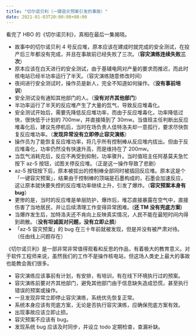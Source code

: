 ```yaml
---
title: "切尔诺贝利（一键容灾预案引发的事故）"
date: 2021-01-03T20:00:08+08:00
---
```


看完了 HBO 的《切尔诺贝利》，真相在最后一集揭晓。

- 故事中的切尔诺贝利 4 号反应堆，原本应该在建成时就完成的安全测试，在投产后三年都没有完成，并且在事故前已经失败了三次。（**容灾演练连续失败三次**）
- 原本应该在白天进行的安全测试，由于基辅电网对产量的要求而推迟，而此时核电站已经半功率运行了半天。（容灾演练随意修改时间）
- 夜间进行安全测试时，操作员是新人，完全不知道如何操作。（**没有事前培训**）
- 安全测试没有通知其他部门的人。（**没有对齐其他部门**）
- 半功率运行了半天的反应堆产生了大量的氙气，导致反应堆毒化。
- 安全测试开始后，需要先降低反应堆功率，而由于反应堆毒化，功率降低过快，很快低于计划的 700mw，并直接降到了 30mw。当值班主任判断出反应堆毒化后，建议先停机后，当时在场负责人佳特洛夫却一意孤行，要求尽快恢复反应堆功率。（**发现异常没有立即停止容灾演练**）
- 操作员为了能恢复反应堆功率，将几乎所有控制棒从反应堆内拔出。但由于反应堆毒化，功率仍然没有快速升高，而是维持在了 200mw。
- 当氙气消耗完后，反应不再受到抑制，功率骤升。当时值班主任阿基莫夫急忙按下 az-5 按钮，试图关停反应堆。（正是这一操作导致了悲剧）
- az-5 按钮按下后，原本被拔出的控制棒全部同时被插回反应堆。原本这是个「一键容灾预案」，结果由于控制棒的顶端是石墨构成的，石墨会加速反应，这让原本就快要失控的反应堆功率继续上升，引发了爆炸。（**容灾预案本身有 bug**）
- 更惨的是，当时的反应堆是单层防护，爆炸后，堆芯直接暴露在空气中，直接伤害了当地居民，并让后续清理工作变得异常困难。(**还 TM 没有兜底方案**)
- 当爆炸发生后，加特洛夫还不肯向上反映真实情况，人民不能在最短时间内得到疏散。（**没有坦诚面对问题，没有立即止损**）
- 「az-5 容灾预案」的 bug 在三十年前就被发现，但是并没有被严肃对待。（任由线上问题存在）

《切尔诺贝利》是一部非常非常值得观看和反思的作品，有着极大的教育意义。对于软件工程师来说，虽然我们的工作不是操作核电站，但这场人类史上最大的事故也能教会我们很多。

- 容灾演练应该事前有计划，有安排，有培训，有在线下环境执行过的预案。
- 容灾演练前要对齐其他部门，避免其他部门由于信息缺失造成恐慌，甚至执行错误的预案或操作。
- 一旦发现异常立即停止容灾演练，系统优先恢复正常。
- 系统本身应该有兜底方案，无论是否执行容灾演练，应确保兜底方案有效。
- 出现事故应该立即止损。
- 容灾预案不应该有 bug。
- 发现系统 bug 应该及时同步，并设立 todo 定期检查，查漏补缺。
